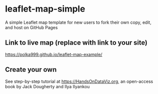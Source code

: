 # leaflet-map-simple
A simple Leaflet map template for new users to fork their own copy, edit, and host on GitHub Pages

## Link to live map (replace with link to your site)
https://polka999.github.io/leaflet-map-example/

## Create your own
See step-by-step tutorial at https://HandsOnDataViz.org, an open-access book by Jack Dougherty and Ilya Ilyankou
